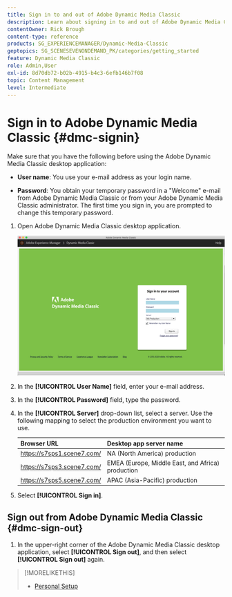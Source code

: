 ```yaml
---
title: Sign in to and out of Adobe Dynamic Media Classic
description: Learn about signing in to and out of Adobe Dynamic Media Classic and connecting to a production environment server in North America (NA), or Europe, Middle East, Africa (EMEA), or Asia-Pacific (APAC).
contentOwner: Rick Brough
content-type: reference
products: SG_EXPERIENCEMANAGER/Dynamic-Media-Classic
geptopics: SG_SCENESEVENONDEMAND_PK/categories/getting_started
feature: Dynamic Media Classic
role: Admin,User
exl-id: 8d70db72-b02b-4915-b4c3-6efb146b7f08
topic: Content Management
level: Intermediate
---
```

<!-- UPDATE THIS TOPIC AFTER DECEMBER 31, 2020!!!!! -->

# Sign in to Adobe Dynamic Media Classic {#dmc-signin}

Make sure that you have the following before using the Adobe Dynamic Media Classic desktop application:

* **User name**: You use your e-mail address as your login name.

* **Password**: You obtain your temporary password in a "Welcome" e-mail from Adobe Dynamic Media Classic or from your Adobe Dynamic Media Classic administrator. The first time you sign in, you are prompted to change this temporary password.

1. Open Adobe Dynamic Media Classic desktop application.

    ![Adobe Dynamic Media Classic sign in](/help/using/assets/dmclassic-login1.png)

1. In the **[!UICONTROL User Name]** field, enter your e-mail address.
1. In the **[!UICONTROL Password]** field, type the password.
1. In the **[!UICONTROL Server]** drop-down list, select a server. 
Use the following mapping to select the production environment you want to use.

    | Browser URL | Desktop app server name |
    | --- | --- |
    | https://s7sps1.scene7.com/ | NA (North America) production |
    | https://s7sps3.scene7.com/ | EMEA (Europe, Middle East, and Africa) production |
    | https://s7sps5.scene7.com/ | APAC (Asia-Pacific) production |

1. Select **[!UICONTROL Sign in]**.

## Sign out from Adobe Dynamic Media Classic {#dmc-sign-out} 

1. In the upper-right corner of the Adobe Dynamic Media Classic desktop application, select **[!UICONTROL Sign out]**, and then select **[!UICONTROL Sign out]** again.

>[!MORELIKETHIS]
>
>* [Personal Setup](personal-setup.md#personal_setup)
